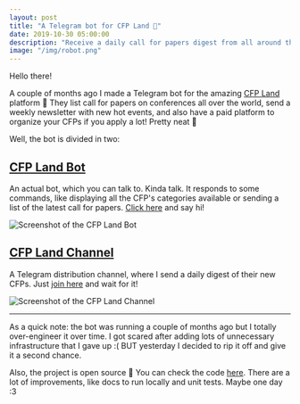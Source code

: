 ```yaml
---
layout: post
title: "A Telegram bot for CFP Land 🤖"
date: 2019-10-30 05:00:00
description: "Receive a daily call for papers digest from all around the globe. And More!"
image: "/img/robot.png"
---
```


Hello there!

A couple of months ago I made a Telegram bot for the amazing [CFP Land](https://www.cfpland.com/) platform 🤖 They list call for papers on conferences all over the world, send a weekly newsletter with new hot events, and also have a paid platform to organize your CFPs if you apply a lot! Pretty neat 🎉

Well, the bot is divided in two:

## [CFP Land Bot](https://t.me/CFPLandBot)
An actual bot, which you can talk to. Kinda talk. It responds to some commands, like displaying all the CFP's categories available or sending a list of the latest call for papers. [Click here](https://t.me/CFPLandBot) and say hi!

![Screenshot of the CFP Land Bot](https://thepracticaldev.s3.amazonaws.com/i/k50z4cz501j0qeud7jps.png)

## [CFP Land Channel](https://t.me/cfpland)
A Telegram distribution channel, where I send a daily digest of their new CFPs. Just [join here](https://t.me/cfpland) and wait for it!

![Screenshot of the CFP Land Channel](https://thepracticaldev.s3.amazonaws.com/i/nlkijhl7mgqpgqpm40o6.png)

---

As a quick note: the bot was running a couple of months ago but I totally over-engineer it over time. I got scared after adding lots of unnecessary infrastructure that I gave up :( BUT yesterday I decided to rip it off and give it a second chance.

Also, the project is open source 💃 You can check the code [here](https://github.com/jonatasbaldin/cfpland-bot). There are a lot of improvements, like docs to run locally and unit tests. Maybe one day :3